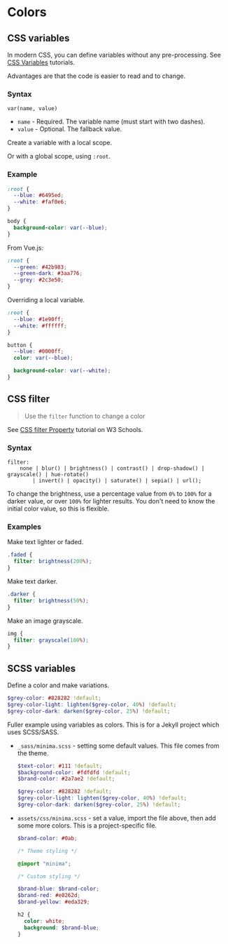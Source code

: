 # Colors


## CSS variables

In modern CSS, you can define variables without any pre-processing. See [CSS Variables](https://www.w3schools.com/css/css3_variables.asp) tutorials.

Advantages are that the code is easier to read and to change.

### Syntax

```
var(name, value)
```

- `name` - Required. The variable name (must start with two dashes).
- `value` - Optional. The fallback value.

Create a variable with a local scope.

Or with a global scope, using `:root`.

### Example

```css
:root {
  --blue: #6495ed;
  --white: #faf0e6;
}

body { 
  background-color: var(--blue); 
}
```

From Vue.js:

```css
:root {
  --green: #42b983;
  --green-dark: #3aa776;
  --grey: #2c3e50;
}
```

Overriding a local variable.

```css
:root {
  --blue: #1e90ff;
  --white: #ffffff;
}

button {
  --blue: #0000ff;
  color: var(--blue);

  background-color: var(--white);
}
```


## CSS filter
> Use the `filter` function to change a color

See [CSS filter Property](https://www.w3schools.com/cssref/css3_pr_filter.asp) tutorial on W3 Schools.

### Syntax

```
filter: 
    none | blur() | brightness() | contrast() | drop-shadow() | grayscale() | hue-rotate() 
        | invert() | opacity() | saturate() | sepia() | url(); 
```
 
To change the brightness, use a percentage value from `0%` to `100%` for a darker value, or over `100%` for lighter results. You don't need to know the initial color value, so this is flexible.

### Examples

Make text lighter or faded.

```css
.faded {
  filter: brightness(200%);
}
```

Make text darker.

```css
.darker {
  filter: brightness(50%);
}
```

Make an image grayscale.

```css
img {
  filter: grayscale(100%);
}
```


## SCSS variables

Define a color and make variations.

```scss
$grey-color: #828282 !default;
$grey-color-light: lighten($grey-color, 40%) !default;
$grey-color-dark: darken($grey-color, 25%) !default;
```

Fuller example using variables as colors. This is for a Jekyll project which uses SCSS/SASS.

- `_sass/minima.scss` - setting some default values. This file comes from the theme.
    ```scss
    $text-color: #111 !default;
    $background-color: #fdfdfd !default;
    $brand-color: #2a7ae2 !default;
    
    $grey-color: #828282 !default;
    $grey-color-light: lighten($grey-color, 40%) !default;
    $grey-color-dark: darken($grey-color, 25%) !default;
    ```
- `assets/css/minima.scss` - set a value, import the file above, then add some more colors. This is a project-specific file.
    ```scss
    $brand-color: #0ab;
    
    /* Theme styling */
    
    @import "minima";

    /* Custom styling */

    $brand-blue: $brand-color;
    $brand-red: #e8262d;
    $brand-yellow: #eda329;
    
    h2 {
      color: white;
      background: $brand-blue;
    }
    ```
